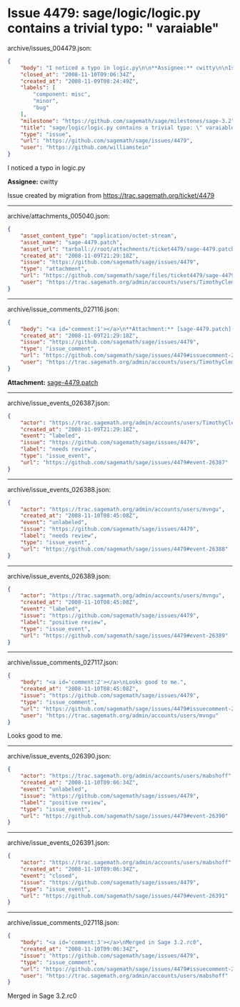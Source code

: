 # Issue 4479: sage/logic/logic.py contains a trivial typo: " varaiable"

archive/issues_004479.json:
```json
{
    "body": "I noticed a typo in logic.py\n\n**Assignee:** cwitty\n\nIssue created by migration from https://trac.sagemath.org/ticket/4479\n\n",
    "closed_at": "2008-11-10T09:06:34Z",
    "created_at": "2008-11-09T08:24:49Z",
    "labels": [
        "component: misc",
        "minor",
        "bug"
    ],
    "milestone": "https://github.com/sagemath/sage/milestones/sage-3.2",
    "title": "sage/logic/logic.py contains a trivial typo: \" varaiable\"",
    "type": "issue",
    "url": "https://github.com/sagemath/sage/issues/4479",
    "user": "https://github.com/williamstein"
}
```
I noticed a typo in logic.py

**Assignee:** cwitty

Issue created by migration from https://trac.sagemath.org/ticket/4479





---

archive/attachments_005040.json:
```json
{
    "asset_content_type": "application/octet-stream",
    "asset_name": "sage-4479.patch",
    "asset_url": "tarball://root/attachments/ticket4479/sage-4479.patch",
    "created_at": "2008-11-09T21:29:18Z",
    "issue": "https://github.com/sagemath/sage/issues/4479",
    "type": "attachment",
    "url": "https://github.com/sagemath/sage/files/ticket4479/sage-4479.patch",
    "user": "https://trac.sagemath.org/admin/accounts/users/TimothyClemans"
}
```



---

archive/issue_comments_027116.json:
```json
{
    "body": "<a id='comment:1'></a>\n**Attachment:** [sage-4479.patch](https://github.com/sagemath/sage/files/ticket4479/sage-4479.patch)",
    "created_at": "2008-11-09T21:29:18Z",
    "issue": "https://github.com/sagemath/sage/issues/4479",
    "type": "issue_comment",
    "url": "https://github.com/sagemath/sage/issues/4479#issuecomment-27116",
    "user": "https://trac.sagemath.org/admin/accounts/users/TimothyClemans"
}
```

<a id='comment:1'></a>
**Attachment:** [sage-4479.patch](https://github.com/sagemath/sage/files/ticket4479/sage-4479.patch)



---

archive/issue_events_026387.json:
```json
{
    "actor": "https://trac.sagemath.org/admin/accounts/users/TimothyClemans",
    "created_at": "2008-11-09T21:29:18Z",
    "event": "labeled",
    "issue": "https://github.com/sagemath/sage/issues/4479",
    "label": "needs review",
    "type": "issue_event",
    "url": "https://github.com/sagemath/sage/issues/4479#event-26387"
}
```



---

archive/issue_events_026388.json:
```json
{
    "actor": "https://trac.sagemath.org/admin/accounts/users/mvngu",
    "created_at": "2008-11-10T08:45:08Z",
    "event": "unlabeled",
    "issue": "https://github.com/sagemath/sage/issues/4479",
    "label": "needs review",
    "type": "issue_event",
    "url": "https://github.com/sagemath/sage/issues/4479#event-26388"
}
```



---

archive/issue_events_026389.json:
```json
{
    "actor": "https://trac.sagemath.org/admin/accounts/users/mvngu",
    "created_at": "2008-11-10T08:45:08Z",
    "event": "labeled",
    "issue": "https://github.com/sagemath/sage/issues/4479",
    "label": "positive review",
    "type": "issue_event",
    "url": "https://github.com/sagemath/sage/issues/4479#event-26389"
}
```



---

archive/issue_comments_027117.json:
```json
{
    "body": "<a id='comment:2'></a>\nLooks good to me.",
    "created_at": "2008-11-10T08:45:08Z",
    "issue": "https://github.com/sagemath/sage/issues/4479",
    "type": "issue_comment",
    "url": "https://github.com/sagemath/sage/issues/4479#issuecomment-27117",
    "user": "https://trac.sagemath.org/admin/accounts/users/mvngu"
}
```

<a id='comment:2'></a>
Looks good to me.



---

archive/issue_events_026390.json:
```json
{
    "actor": "https://trac.sagemath.org/admin/accounts/users/mabshoff",
    "created_at": "2008-11-10T09:06:34Z",
    "event": "unlabeled",
    "issue": "https://github.com/sagemath/sage/issues/4479",
    "label": "positive review",
    "type": "issue_event",
    "url": "https://github.com/sagemath/sage/issues/4479#event-26390"
}
```



---

archive/issue_events_026391.json:
```json
{
    "actor": "https://trac.sagemath.org/admin/accounts/users/mabshoff",
    "created_at": "2008-11-10T09:06:34Z",
    "event": "closed",
    "issue": "https://github.com/sagemath/sage/issues/4479",
    "type": "issue_event",
    "url": "https://github.com/sagemath/sage/issues/4479#event-26391"
}
```



---

archive/issue_comments_027118.json:
```json
{
    "body": "<a id='comment:3'></a>\nMerged in Sage 3.2.rc0",
    "created_at": "2008-11-10T09:06:34Z",
    "issue": "https://github.com/sagemath/sage/issues/4479",
    "type": "issue_comment",
    "url": "https://github.com/sagemath/sage/issues/4479#issuecomment-27118",
    "user": "https://trac.sagemath.org/admin/accounts/users/mabshoff"
}
```

<a id='comment:3'></a>
Merged in Sage 3.2.rc0
